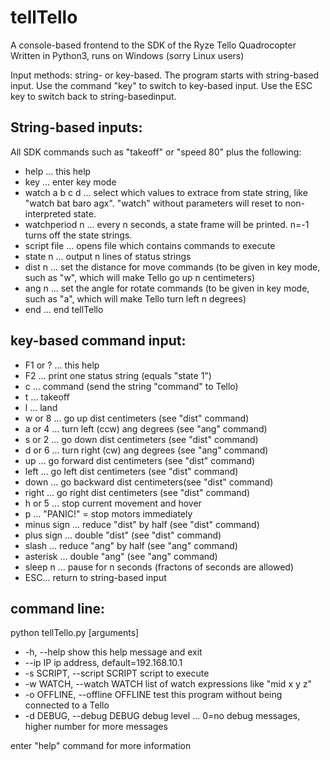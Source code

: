 # tellTello
A console-based frontend to the SDK of the Ryze Tello Quadrocopter
Written in Python3, runs on Windows (sorry Linux users)

Input methods: string- or key-based.
The program starts with string-based input. Use the command "key" to switch to key-based input.
Use the ESC key to switch back to string-basedinput.

## String-based inputs: 
All SDK commands such as "takeoff" or "speed 80" plus the following:
* help    ... this help
* key     ... enter key mode
* watch a b c d ... select which values to extrace from state string, like "watch bat baro agx". "watch" without parameters will reset to non-interpreted state.
* watchperiod n ... every n seconds, a state frame will be printed. n=-1 turns off the state strings.
* script file   ... opens file which contains commands to execute
* state n ... output n lines of status strings
* dist  n ... set the distance for move commands (to be given in key mode, such as "w", which will make Tello go up n centimeters)
* ang   n ... set the angle for rotate commands (to be given in key mode, such as "a", which will make Tello turn left n degrees)
* end     ... end tellTello

## key-based command input:
* F1 or ? ... this help
* F2 ... print one status string (equals "state 1")
* c  ... command (send the string "command" to Tello)
* t  ... takeoff
* l  ... land
* w or 8 ... go up dist centimeters      (see "dist" command)
* a or 4 ... turn left (ccw) ang degrees (see "ang"  command)
* s or 2 ... go down dist centimeters    (see "dist" command)
* d or 6 ... turn right (cw) ang degrees (see "ang"  command)
* up     ... go forward dist centimeters (see "dist" command)
* left   ... go left dist centimeters    (see "dist" command)
* down   ... go backward dist centimeters(see "dist" command)
* right  ... go right dist centimeters   (see "dist" command)
* h or 5 ... stop current movement and hover
* p  ... "PANIC!" = stop motors immediately
* minus sign  ... reduce "dist" by half         (see "dist" command)
* plus sign   ... double "dist"                 (see "dist" command)
* slash       ... reduce "ang" by half          (see "ang" command)
* asterisk    ... double "ang"                  (see "ang" command)
* sleep n ... pause for n seconds (fractons of seconds are allowed)
* ESC... return to string-based input


## command line:

python tellTello.py [arguments]

*   -h, --help            show this help message and exit
*   --ip IP               ip address, default=192.168.10.1
*   -s SCRIPT, --script SCRIPT
                        script to execute
*   -w WATCH, --watch WATCH
                        list of watch expressions like "mid x y z"
*   -o OFFLINE, --offline OFFLINE
                        test this program without being connected to a Tello
*   -d DEBUG, --debug DEBUG
                        debug level ... 0=no debug messages, higher number for
                        more messages

enter "help" command for more information


